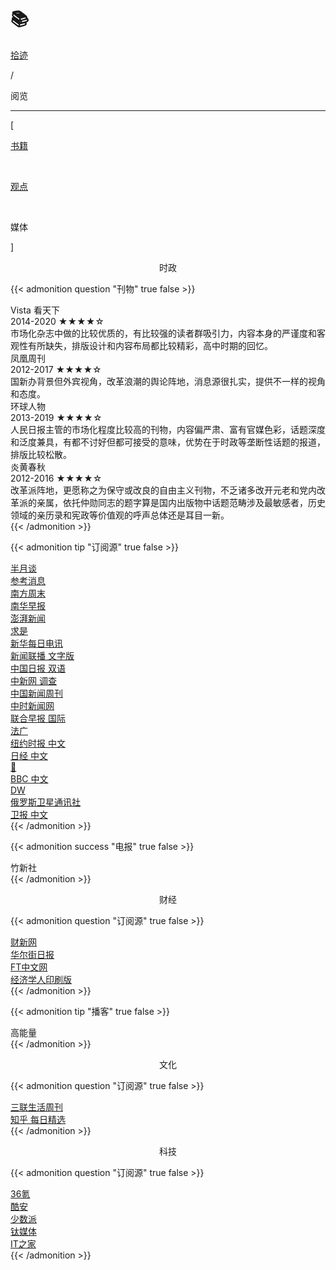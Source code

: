 # 📚


<div class="nav-tab">
  <a href="../../cages"><p class="not">拾迹</p></a>
  <p class="now">/</p><p class="now">阅览</p>
</div>

---

<div class="nav-tab">
  <p class="bord">[</p>
  <a href="../books"><p class="not">书籍</p></a>&nbsp;
  <a href="../view"><p class="not">观点</p></a>&nbsp;
  <p class="now">媒体</p>
  <p class="bord">]</p>
</div>

<center><p class="tabtag">时政</p></center>

{{< admonition question "刊物" true false >}}
<div class="culture-list" cover-src="" json-src="books.json">
  <div class="media">
    <div class="media-cover" style="background-image:url(https://z1.ax1x.com/2023/11/11/pi8g7Nt.jpg)"></div>
    <div class="media-meta">
      <div class="media-meta-item title">Vista 看天下</div>
      <div class="media-meta-item">
        <span class="author">2014-2020</span>
        <span class="star-score">★★★★<span class="grey-star">☆</span></span>
      </div>
      <div class="media-meta-item intro">市场化杂志中做的比较优质的，有比较强的读者群吸引力，内容本身的严谨度和客观性有所缺失，排版设计和内容布局都比较精彩，高中时期的回忆。</div>
    </div>
  </div>
  <div class="media">
    <div class="media-cover" style="background-image:url(https://z1.ax1x.com/2023/11/11/pi8gH4P.jpg)"></div>
    <div class="media-meta">
      <div class="media-meta-item title">凤凰周刊</div>
      <div class="media-meta-item">
        <span class="author">2012-2017</span>
        <span class="star-score">★★★★<span class="grey-star">☆</span></span>
      </div>
      <div class="media-meta-item intro">国新办背景但外宾视角，改革浪潮的舆论阵地，消息源很扎实，提供不一样的视角和态度。</div>
    </div>
  </div>
  <div class="media">
    <div class="media-cover" style="background-image:url(https://z1.ax1x.com/2023/11/11/pi8gOgS.jpg)"></div>
    <div class="media-meta">
      <div class="media-meta-item title">环球人物</div>
      <div class="media-meta-item">
        <span class="author">2013-2019</span>
        <span class="star-score">★★★★<span class="grey-star">☆</span></span>
      </div>
      <div class="media-meta-item intro">人民日报主管的市场化程度比较高的刊物，内容偏严肃、富有官媒色彩，话题深度和泛度兼具，有都不讨好但都可接受的意味，优势在于时政等垄断性话题的报道，排版比较松散。</div>
    </div>
  </div>
  <div class="media">
    <div class="media-cover" style="background-image:url(https://z1.ax1x.com/2023/11/11/pi8gq9f.jpg)"></div>
    <div class="media-meta">
      <div class="media-meta-item title">炎黄春秋</div>
      <div class="media-meta-item">
        <span class="author">2012-2016</span>
        <span class="star-score">★★★★<span class="grey-star">☆</span></span>
      </div>
      <div class="media-meta-item intro">改革派阵地，更愿称之为保守或改良的自由主义刊物，不乏诸多改开元老和党内改革派的亲属，依托仲勋同志的题字算是国内出版物中话题范畴涉及最敏感者，历史领域的亲历录和宪政等价值观的呼声总体还是耳目一新。</div>
    </div>
  </div>
</div>
{{< /admonition >}}

{{< admonition tip "订阅源" true false >}}
<div class="little-box">
  <div class="little-box-cover">
    <span class="image-description"><a href="https://plink.anyfeeder.com/weixin/banyuetan-weixin">半月谈</a></span>
  </div>
  <div class="little-box-cover">
    <span class="image-description"><a href="https://plink.anyfeeder.com/weixin/ckxxwx">参考消息</a></span>
  </div>
  <div class="little-box-cover">
    <span class="image-description"><a href="https://feedx.net/rss/infzm.xml">南方周末</a></span>
  </div>
  <div class="little-box-cover">
    <span class="image-description"><a href="https://feedx.net/rss/scmp.xml">南华早报</a></span>
  </div>
  <div class="little-box-cover">
    <span class="image-description"><a href="https://rsshub.app/thepaper/sidebar/hotNews">澎湃新闻</a></span>
  </div>
  <div class="little-box-cover">
    <span class="image-description"><a href="https://feedx.net/rss/qstheory.xml">求是</a></span>
  </div>
  <div class="little-box-cover">
    <span class="image-description"><a href="https://plink.anyfeeder.com/bjnews">新华每日电讯</a></span>
  </div>
  <div class="little-box-cover">
    <span class="image-description"><a href="https://rsshub.app/xinwenlianbo/index">新闻联播 文字版</a></span>
  </div>
  <div class="little-box-cover">
    <span class="image-description"><a href="https://plink.anyfeeder.com/chinadaily/dual">中国日报 双语</a></span>
  </div>
  <div class="little-box-cover">
    <span class="image-description"><a href="https://rsshub.app/chinanews">中新网 调查</a></span>
  </div>
  <div class="little-box-cover">
    <span class="image-description"><a href="https://rsshub.app/inewsweek/survey">中国新闻周刊</a></span>
  </div>
  <div class="little-box-cover">
    <span class="image-description"><a href="https://rsshub.app/chinatimes/realtimenews">中时新闻网</a></span>
  </div>
  <div class="little-box-cover">
    <span class="image-description"><a href="https://plink.anyfeeder.com/zaobao/realtime/world">联合早报 国际</a></span>
  </div>
  <div class="little-box-cover">
    <span class="image-description"><a href="https://www.rfi.fr/cn/滚动新闻/rss">法广</a></span>
  </div>
  <div class="little-box-cover">
    <span class="image-description"><a href="https://cn.nytimes.com/rss.html">纽约时报 中文</a></span>
  </div>
  <div class="little-box-cover">
    <span class="image-description"><a href="https://rsshub.app/nikkei/cn">日经 中文</a></span>
  </div>
  <div class="little-box-cover">
    <span class="image-description"><a href="https://feeds.feedburner.com/chinadigitaltimes/IyPt">🔐</a></span>
  </div>
  <div class="little-box-cover">
    <span class="image-description"><a href="https://feeds.bbci.co.uk/zhongwen/trad/rss.xml">BBC 中文</a></span>
  </div>
  <div class="little-box-cover">
    <span class="image-description"><a href="https://rss.dw.de/rdf/rss-chi-all">DW</a></span>
  </div>
  <div class="little-box-cover">
    <span class="image-description"><a href="https://rsshub.app/sputniknews/news/chinese">俄罗斯卫星通讯社</a></span>
  </div>
  <div class="little-box-cover">
    <span class="image-description"><a href="https://rsshub.app/guardian/editorial">卫报 中文</a></span>
  </div>
</div>
{{< /admonition >}}

{{< admonition success "电报" true false >}}
<div class="little-box">
  <div class="little-box-cover">
    <span class="image-description">竹新社</span>
  </div>
</div>
{{< /admonition >}}

<center><p class="tabtag">财经</p></center>

{{< admonition question "订阅源" true false >}}
<div class="little-box">
  <div class="little-box-cover">
    <span class="image-description"><a href="https://plink.anyfeeder.com/weixin/caixinwang">财新网</a></span>
  </div>
  <div class="little-box-cover">
    <span class="image-description"><a href="https://feedx.net/rss/wsj.xml">华尔街日报</a></span>
  </div>
  <div class="little-box-cover">
    <span class="image-description"><a href="https://rsshub.app/ft/chinese/hotstoryby7day">FT中文网</a></span>
  </div>
  <div class="little-box-cover">
    <span class="image-description"><a href="https://feedx.net/rss/economistp.xml">经济学人印刷版</a></span>
  </div>
</div>
{{< /admonition >}}

{{< admonition tip "播客" true false >}}
<div class="little-box">
  <div class="little-box-cover">
    <span class="image-description">高能量</span>
  </div>
</div>
{{< /admonition >}}

<center><p class="tabtag">文化</p></center>

{{< admonition question "订阅源" true false >}}
<div class="little-box">
  <div class="little-box-cover">
    <span class="image-description"><a href="https://plink.anyfeeder.com/weixin/lifeweek">三联生活周刊</a></span>
  </div>
  <div class="little-box-cover">
    <span class="image-description"><a href="https://www.zhihu.com/rss">知乎 每日精选</a></span>
  </div>
</div>
{{< /admonition >}}

<center><p class="tabtag">科技</p></center>

{{< admonition question "订阅源" true false >}}
<div class="little-box">
  <div class="little-box-cover">
    <span class="image-description"><a href="https://36kr.com/feed">36氪</a></span>
  </div>
  <div class="little-box-cover">
    <span class="image-description"><a href="https://rsshub.app/coolapk/tuwen-xinxian">酷安</a></span>
  </div>
  <div class="little-box-cover">
    <span class="image-description"><a href="https://sspai.com/feed">少数派</a></span>
  </div>
  <div class="little-box-cover">
    <span class="image-description"><a href="http://www.tmtpost.com/feed">钛媒体</a></span>
  </div>
  <div class="little-box-cover">
    <span class="image-description"><a href="https://www.ithome.com/rss/">IT之家</a></span>
  </div>
</div>
{{< /admonition >}}

